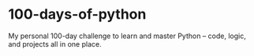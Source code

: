 # 100-days-of-python
My personal 100-day challenge to learn and master Python – code, logic, and projects all in one place.
